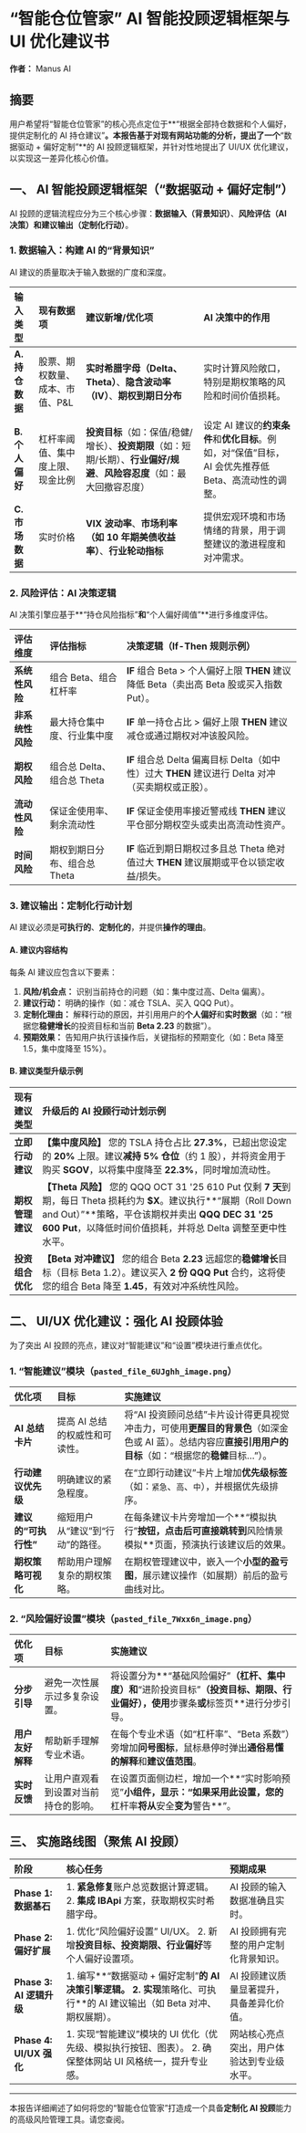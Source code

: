 # “智能仓位管家” AI 智能投顾逻辑框架与 UI 优化建议书

**作者：** Manus AI

## 摘要

用户希望将“智能仓位管家”的核心亮点定位于**“根据全部持仓数据和个人偏好，提供定制化的 AI 持仓建议”**。本报告基于对现有网站功能的分析，提出了一个**“数据驱动 + 偏好定制”**的 AI 投顾逻辑框架，并针对性地提出了 UI/UX 优化建议，以实现这一差异化核心价值。

## 一、 AI 智能投顾逻辑框架（“数据驱动 + 偏好定制”）

AI 投顾的逻辑流程应分为三个核心步骤：**数据输入（背景知识）**、**风险评估（AI 决策）**和**建议输出（定制化行动）**。

### 1. 数据输入：构建 AI 的“背景知识”

AI 建议的质量取决于输入数据的广度和深度。

| 输入类型 | 现有数据项 | 建议新增/优化项 | AI 决策中的作用 |
| :--- | :--- | :--- | :--- |
| **A. 持仓数据** | 股票、期权数量、成本、市值、P&L | **实时希腊字母（Delta、Theta）**、**隐含波动率（IV）**、**期权到期日分布** | 实时计算风险敞口，特别是期权策略的风险和时间价值损耗。 |
| **B. 个人偏好** | 杠杆率阈值、集中度上限、现金比例 | **投资目标**（如：保值/稳健/增长）、**投资期限**（如：短期/长期）、**行业偏好/规避**、**风险容忍度**（如：最大回撤容忍度） | 设定 AI 建议的**约束条件**和**优化目标**。例如，对“保值”目标，AI 会优先推荐低 Beta、高流动性的调整。 |
| **C. 市场数据** | 实时价格 | **VIX 波动率**、**市场利率（如 10 年期美债收益率）**、**行业轮动指标** | 提供宏观环境和市场情绪的背景，用于调整建议的激进程度和对冲需求。 |

### 2. 风险评估：AI 决策逻辑

AI 决策引擎应基于**“持仓风险指标”**和**“个人偏好阈值”**进行多维度评估。

| 评估维度 | 评估指标 | 决策逻辑（If-Then 规则示例） |
| :--- | :--- | :--- |
| **系统性风险** | 组合 Beta、组合杠杆率 | **IF** 组合 Beta > 个人偏好上限 **THEN** 建议降低 Beta（卖出高 Beta 股或买入指数 Put）。 |
| **非系统性风险** | 最大持仓集中度、行业集中度 | **IF** 单一持仓占比 > 偏好上限 **THEN** 建议减仓或通过期权对冲该股风险。 |
| **期权风险** | 组合总 Delta、组合总 Theta | **IF** 组合总 Delta 偏离目标 Delta（如中性）过大 **THEN** 建议进行 Delta 对冲（买卖期权或正股）。 |
| **流动性风险** | 保证金使用率、剩余流动性 | **IF** 保证金使用率接近警戒线 **THEN** 建议平仓部分期权空头或卖出高流动性资产。 |
| **时间风险** | 期权到期日分布、组合总 Theta | **IF** 临近到期日期权过多且总 Theta 绝对值过大 **THEN** 建议展期或平仓以锁定收益/损失。 |

### 3. 建议输出：定制化行动计划

AI 建议必须是**可执行的**、**定制化的**，并提供**操作的理由**。

#### A. 建议内容结构

每条 AI 建议应包含以下要素：

1.  **风险/机会点：** 识别当前持仓的问题（如：集中度过高、Delta 偏离）。
2.  **建议行动：** 明确的操作（如：减仓 TSLA、买入 QQQ Put）。
3.  **定制化理由：** 解释行动的原因，并引用用户的**个人偏好**和**实时数据**（如：“根据您**稳健增长**的投资目标和当前 **Beta 2.23** 的数据”）。
4.  **预期效果：** 告知用户执行该操作后，关键指标的预期变化（如：Beta 降至 1.5，集中度降至 15%）。

#### B. 建议类型升级示例

| 现有建议类型 | 升级后的 AI 投顾行动计划示例 |
| :--- | :--- |
| **立即行动建议** | **【集中度风险】** 您的 TSLA 持仓占比 **27.3%**，已超出您设定的 **20%** 上限。建议**减持 5% 仓位**（约 1 股），并将资金用于购买 **SGOV**，以将集中度降至 **22.3%**，同时增加流动性。 |
| **期权管理建议** | **【Theta 风险】** 您的 QQQ OCT 31 '25 610 Put 仅剩 **7 天**到期，每日 Theta 损耗约为 **$X**。建议执行**“展期（Roll Down and Out）”**策略，平仓该期权并卖出 **QQQ DEC 31 '25 600 Put**，以降低时间价值损耗，并将总 Delta 调整至更中性水平。 |
| **投资组合优化** | **【Beta 对冲建议】** 您的组合 Beta **2.23** 远超您的**稳健增长**目标（目标 Beta 1.2）。建议买入 **2 份 QQQ Put** 合约，这将使您的组合 Beta 降至 **1.45**，有效对冲系统性风险。 |

## 二、 UI/UX 优化建议：强化 AI 投顾体验

为了突出 AI 投顾的亮点，建议对“智能建议”和“设置”模块进行重点优化。

### 1. “智能建议”模块（`pasted_file_6UJghh_image.png`）

| 优化项 | 目标 | 实施建议 |
| :--- | :--- | :--- |
| **AI 总结卡片** | 提高 AI 总结的权威性和可读性。 | 将“AI 投资顾问总结”卡片设计得更具视觉冲击力，可使用**更醒目的背景色**（如深金色或 AI 蓝）。总结内容应**直接引用用户的目标**（如：“根据您的**稳健**目标…”）。 |
| **行动建议优先级** | 明确建议的紧急程度。 | 在“立即行动建议”卡片上增加**优先级标签**（如：`紧急`、`高`、`中`），并根据优先级排序。 |
| **建议的“可执行性”** | 缩短用户从“建议”到“行动”的路径。 | 在每条建议卡片旁增加一个**“模拟执行”**按钮，点击后可直接跳转到**风险情景模拟**页面，预演执行该建议后的效果。 |
| **期权策略可视化** | 帮助用户理解复杂的期权策略。 | 在期权管理建议中，嵌入一个**小型的盈亏图**，展示建议操作（如展期）前后的盈亏曲线对比。 |

### 2. “风险偏好设置”模块（`pasted_file_7Wxx6n_image.png`）

| 优化项 | 目标 | 实施建议 |
| :--- | :--- | :--- |
| **分步引导** | 避免一次性展示过多复杂设置。 | 将设置分为**“基础风险偏好”**（杠杆、集中度）和**“进阶投资目标”**（投资目标、期限、行业偏好），使用**步骤条**或**标签页**进行分步引导。 |
| **用户友好解释** | 帮助新手理解专业术语。 | 在每个专业术语（如“杠杆率”、“Beta 系数”）旁增加**问号图标**，鼠标悬停时弹出**通俗易懂的解释**和**建议值范围**。 |
| **实时反馈** | 让用户直观看到设置对当前持仓的影响。 | 在设置页面侧边栏，增加一个**“实时影响预览”**小组件，显示：“如果采用此设置，您的**杠杆率**将从**安全**变为**警告**”。 |

## 三、 实施路线图（聚焦 AI 投顾）

| 阶段 | 核心任务 | 预期成果 |
| :--- | :--- | :--- |
| **Phase 1: 数据基石** | 1. **紧急修复**账户总览数据计算逻辑。 2. **集成 IBApi** 方案，获取期权实时希腊字母。 | AI 投顾的输入数据准确且实时。 |
| **Phase 2: 偏好扩展** | 1. 优化“风险偏好设置” UI/UX。 2. 新增**投资目标、投资期限、行业偏好**等个人偏好设置项。 | AI 投顾拥有完整的用户定制化背景知识。 |
| **Phase 3: AI 逻辑升级** | 1. 编写**“数据驱动 + 偏好定制”**的 AI 决策引擎逻辑。 2. 实现**策略化、可执行**的 AI 建议输出（如 Beta 对冲、期权展期）。 | AI 投顾建议质量显著提升，具备差异化价值。 |
| **Phase 4: UI/UX 强化** | 1. 实现“智能建议”模块的 UI 优化（优先级、模拟执行按钮、图表）。 2. 确保整体网站 UI 风格统一，提升专业感。 | 网站核心亮点突出，用户体验达到专业级水平。 |

---
本报告详细阐述了如何将您的“智能仓位管家”打造成一个具备**定制化 AI 投顾**能力的高级风险管理工具。请您查阅。
